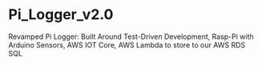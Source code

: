 # Pi_Logger_v2.0
Revamped Pi Logger: Built Around Test-Driven Development, Rasp-Pi with Arduino Sensors, AWS IOT Core, AWS Lambda to store to our AWS RDS SQL

